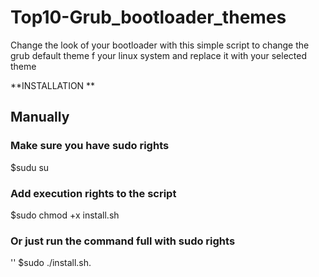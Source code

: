 # Top10-Grub_bootloader_themes
Change the look of your bootloader with this simple script to change the grub default theme f your linux system and replace it with your selected theme 


**INSTALLATION **
## Manually

### Make sure you have sudo rights 
$sudu su

### Add execution rights to the script
$sudo chmod +x install.sh

### Or just run the command full with sudo rights 
'<addr>' $sudo ./install.sh.
  
